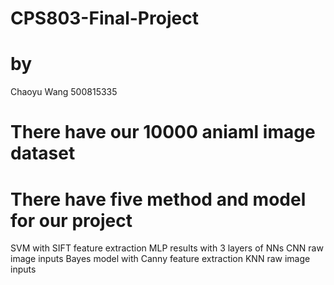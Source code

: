 # CPS803-Final-Project
# by
Chaoyu Wang 500815335 


# There have our 10000 aniaml image dataset
# There have five method and model for our project
SVM with SIFT feature extraction
MLP results with 3 layers of NNs
CNN raw image inputs
Bayes model with Canny feature extraction
KNN raw image inputs
